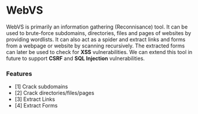 # WebVS
WebVS is primarily an information gathering (Reconnisance) tool. It can be used to brute-force subdomains, directories, files and pages of websites by providing wordlists. It can also act as a spider and extract links and forms from a webpage or website by scanning recursively. The  extracted forms can later be used to check for **XSS** vulnerabilities. We can extend this tool in future to support **CSRF** and **SQL Injection** vulnerabilities.

### Features
- [1] Crack subdomains
- [2] Crack directories/files/pages
- [3] Extract Links
- [4] Extract Forms
